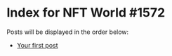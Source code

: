 # Index for NFT World #1572
Posts will be displayed in the order below:

- [Your first post](./001-first.md)

